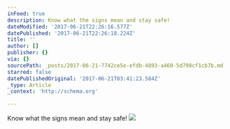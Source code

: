 ```yaml
---
inFeed: true
description: Know what the signs mean and stay safe!
dateModified: '2017-06-21T22:26:16.577Z'
datePublished: '2017-06-21T22:26:18.224Z'
title: ''
author: []
publisher: {}
via: {}
sourcePath: _posts/2017-06-21-7742ce5e-efdb-4893-a460-5d798cf1cb7b.md
starred: false
datePublishedOriginal: '2017-06-21T03:41:23.584Z'
_type: Article
_context: 'http://schema.org'

---
```

Know what the signs mean and stay safe!
![](https://the-grid-user-content.s3-us-west-2.amazonaws.com/0f0c2c77-4330-4083-bf1c-b4744e3d7756.jpg)